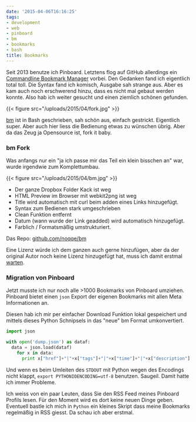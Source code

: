 ```yaml
---
date: '2015-04-06T16:16:25'
tags:
- development
- web
- pinboard
- bm
- bookmarks
- bash
title: Bookmarks
---
```


Seit 2013 benutze ich Pinboard. Letztens flog auf GitHub allerdings ein
[Commandline Bookmark Manager](https://github.com/cym13/bookmark) vorbei.
Den Gedanken fand ich eigentlich total toll. Die Syntax fand ich komisch,
Ausgabe sah strange aus. Aber es kam auch noch erschwerend hinzu, dass es
nicht mal gebaut werden konnte. Also hab ich weiter gesucht und einen
ziemlich schönen gefunden.

{{< figure src="/uploads/2015/04/fork.jpg" >}}

[bm](https://github.com/tj/bm) ist in Bash geschrieben, sah schön aus,
einfach gestrickt. Eigentlich super. Aber auch hier liess die Bedienung
etwas zu wünschen übrig. Aber da das Zeug ja Opensource ist, fork it baby.

### bm Fork

Was anfangs nur ein "ja ich passe mir das Teil ein klein bisschen an" war,
wurde irgendwie zum Komplettumbau.

{{< figure src="/uploads/2015/04/bm.jpg" >}}

* Der ganze Dropbox Folder Kack ist weg
* HTML Preview im Browser mit webkit2png ist weg
* Title wird automatisch mit curl beim adden eines Links hinzugefügt.
* Syntax zum Bedienen stark umgeschrieben
* Clean Funktion entfernt
* Datum (wann wurde der Link geadded) wird automatisch hinzugefügt.
* Farblich / Formatsmäßig umstrukturiert.

Das Repo: [github.com/noqqe/bm](https://github.com/noqqe/bm)

Eine Lizenz würde ich dem ganzen auch gerne hinzufügen, aber da der
original Autor noch keine Lizenz hinzugefügt hat, muss ich damit erstmal
[warten](https://github.com/tj/bm/issues/14).

### Migration von Pinboard

Jetzt musste ich nur noch alle &gt;1000 Bookmarks von Pinboard umziehen.
Pinboard bietet einen `json` Export der eigenen Bookmarks mit allen Meta
Informationen an.

Diesen hab ich mir per einfacher Download Funktion lokal gespeichert und
mittels dieses Python Schnipsels in das "neue" bm Format umkonvertiert.

``` python
import json

with open('dump.json') as dataf:
  data = json.load(dataf)
    for x in data:
      print x["href"]+"|"+x["tags"]+"|"+x["time"]+"|"+x["description"]
```

Und wenn es beim Umleiten des `STDOUT` mit Python wegen des Encodings nicht
klappt, `export PYTHONIOENCODING=utf-8` benutzen. Saugeil. Damit hatte ich
immer Probleme.

Ich weiss von ein paar Leuten, dass Sie den RSS Feed meines Pinboard
Profils lesen. Für den Moment wird es dort keine neuen Dinge geben.
Eventuell bastle ich mich in `Python` ein kleines Skript dass meine
Bookmarks regelmäßig in RSS giesst. Da schau ich aber erstmal.